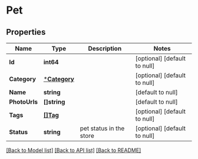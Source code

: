 # Pet

## Properties
Name | Type | Description | Notes
------------ | ------------- | ------------- | -------------
**Id** | **int64** |  | [optional] [default to null]
**Category** | [***Category**](Category.md) |  | [optional] [default to null]
**Name** | **string** |  | [default to null]
**PhotoUrls** | **[]string** |  | [default to null]
**Tags** | [**[]Tag**](Tag.md) |  | [optional] [default to null]
**Status** | **string** | pet status in the store | [optional] [default to null]

[[Back to Model list]](../README.md#documentation-for-models) [[Back to API list]](../README.md#documentation-for-api-endpoints) [[Back to README]](../README.md)


